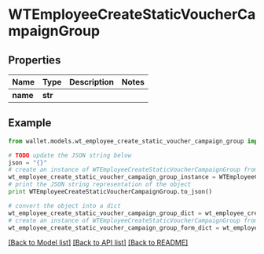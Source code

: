 # WTEmployeeCreateStaticVoucherCampaignGroup


## Properties

Name | Type | Description | Notes
------------ | ------------- | ------------- | -------------
**name** | **str** |  | 

## Example

```python
from wallet.models.wt_employee_create_static_voucher_campaign_group import WTEmployeeCreateStaticVoucherCampaignGroup

# TODO update the JSON string below
json = "{}"
# create an instance of WTEmployeeCreateStaticVoucherCampaignGroup from a JSON string
wt_employee_create_static_voucher_campaign_group_instance = WTEmployeeCreateStaticVoucherCampaignGroup.from_json(json)
# print the JSON string representation of the object
print WTEmployeeCreateStaticVoucherCampaignGroup.to_json()

# convert the object into a dict
wt_employee_create_static_voucher_campaign_group_dict = wt_employee_create_static_voucher_campaign_group_instance.to_dict()
# create an instance of WTEmployeeCreateStaticVoucherCampaignGroup from a dict
wt_employee_create_static_voucher_campaign_group_form_dict = wt_employee_create_static_voucher_campaign_group.from_dict(wt_employee_create_static_voucher_campaign_group_dict)
```
[[Back to Model list]](../README.md#documentation-for-models) [[Back to API list]](../README.md#documentation-for-api-endpoints) [[Back to README]](../README.md)


